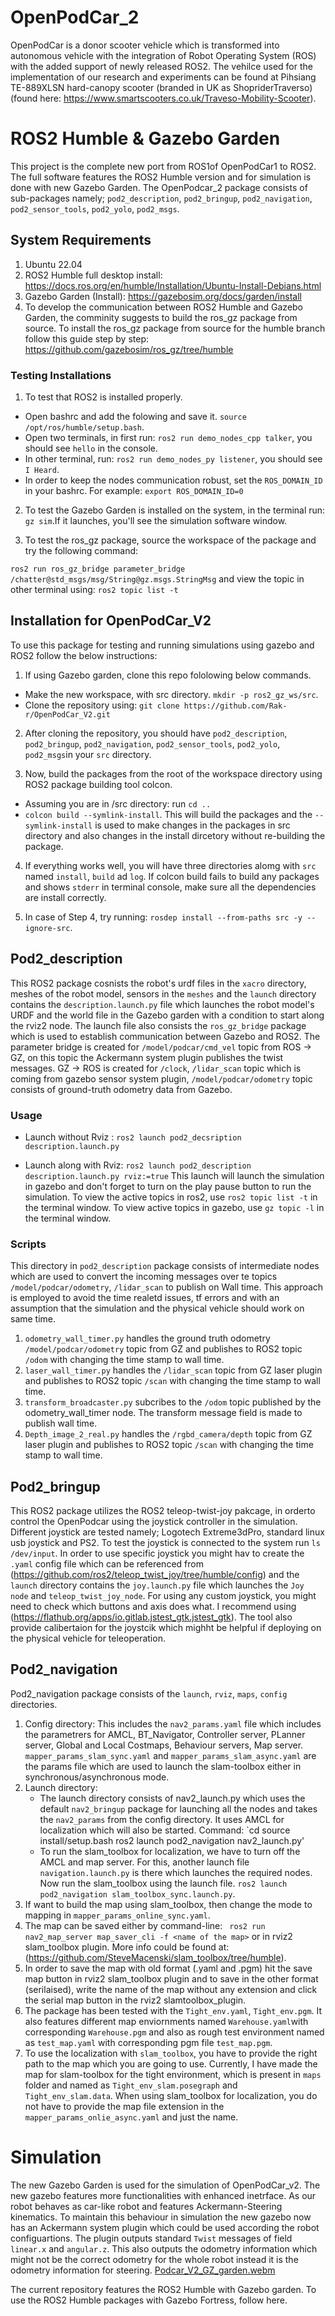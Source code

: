 # OpenPodCar_2

OpenPodCar is a donor scooter vehicle which is transformed into autonomous vehicle with the integration of Robot Operating
System (ROS) with the added support of newly released ROS2. The vehilce used for the implementation of our research and experiments can be found at Pihsiang TE-889XLSN hard-canopy scooter (branded in UK as ShopriderTraverso) (found here: https://www.smartscooters.co.uk/Traveso-Mobility-Scooter).

# ROS2 Humble & Gazebo Garden
This project is the complete new port from ROS1of OpenPodCar1 to ROS2. The full software features the ROS2 Humble version and for simulation is done with new Gazebo Garden.
The OpenPodcar_2 package consists of sub-packages namely; `pod2_description`, `pod2_bringup`, `pod2_navigation`, `pod2_sensor_tools`, `pod2_yolo`, `pod2_msgs`.

## System Requirements

1. Ubuntu 22.04
2. ROS2 Humble full desktop install: https://docs.ros.org/en/humble/Installation/Ubuntu-Install-Debians.html
3. Gazebo Garden (Install): https://gazebosim.org/docs/garden/install
4. To develop the communication between ROS2 Humble and Gazebo Garden, the comminity suggests to build the ros_gz package from source. To install the ros_gz package from source for the humble branch follow this guide step by step: https://github.com/gazebosim/ros_gz/tree/humble

### Testing Installations

1. To test that ROS2 is installed properly.
* Open bashrc and add the folowing and save it. `source /opt/ros/humble/setup.bash`.
* Open two terminals, in first run: `ros2 run demo_nodes_cpp talker`, you should see  `hello` in the console.
* In other terminal, run: `ros2 run demo_nodes_py listener`, you should see `I Heard`.
* In order to keep the nodes communication robust, set the `ROS_DOMAIN_ID` in your bashrc. For example: `export ROS_DOMAIN_ID=0`

2. To test the Gazebo Garden is installed on the system, in the terminal run: `gz sim`.If it launches, you'll see the simulation software window.

3. To test the ros_gz package, source the workspace of the package and try the following command:

`ros2 run ros_gz_bridge parameter_bridge /chatter@std_msgs/msg/String@gz.msgs.StringMsg` and view the topic in other terminal using: `ros2 topic list -t`


## Installation for OpenPodCar_V2

To use this package for testing and running simulations using gazebo and ROS2 follow the below instructions:

1. If using Gazebo garden, clone this repo fololowing below commands. 
* Make the new workspace, with src directory. `mkdir -p ros2_gz_ws/src`.
* Clone the repository using: `git clone https://github.com/Rak-r/OpenPodCar_V2.git`

2. After cloning the repository, you should have `pod2_description`, `pod2_bringup`, `pod2_navigation`, `pod2_sensor_tools`, `pod2_yolo`, `pod2_msgs`in your `src` directory.

3. Now, build the packages from the root of the workspace directory using ROS2 package building tool colcon.
* Assuming you are in /src directory: run `cd ..`
* `colcon build --symlink-install`. This will build the packages and the `--symlink-install` is used to make changes in the packages in src directory and also changes in the install dircetory without re-building the package.

4. If everything works well, you will have three directories alomg with `src` named `install`, `build` ad `log`. If colcon build fails to build any packages and shows `stderr` in terminal console, make sure all the dependencies are install correctly.

5. In case of Step 4, try running: `rosdep install --from-paths src -y --ignore-src`.


## Pod2_description

This ROS2 package cosnists the robot's urdf files in the `xacro` directory, meshes of the robot model, sensors in the `meshes` and the `launch` directory contains the `description.launch.py` file which launches the robot model's URDF and the world file in the Gazebo garden with a condition to start along the rviz2 node.
The launch file also consists the `ros_gz_bridge` package which is used to establish communication between Gazebo and ROS2. The parameter bridge is created for `/model/podcar/cmd_vel` topic from ROS -> GZ, on this topic the Ackermann system plugin publishes the twist messages.
GZ -> ROS is created for `/clock`, `/lidar_scan` topic which is coming from gazebo sensor system plugin, `/model/podcar/odometry` topic consists of ground-truth odometry data from Gazebo.
### Usage

* Launch without Rviz : `ros2 launch pod2_decsription description.launch.py`

* Launch along with Rviz: `ros2 launch pod2_description description.launch.py rviz:=true`
This launch will launch the simulation in gazebo and don't forget to turn on the play pause button to run the simulation. 
To view the active topics in ros2, use `ros2 topic list -t` in the terminal window.
To view active topics in gazebo, use `gz topic -l` in the terminal window.

### Scripts

This directory in `pod2_description` package consists of intermediate nodes which are used to convert the incoming messages over te topics `/model/podcar/odometry`, `/lidar_scan` to publish on Wall time. This approach is employed to avoid the time realetd issues, tf errors and with an assumption that the simulation and the physical vehicle should work on same time.
1. `odometry_wall_timer.py` handles the ground truth odometry `/model/podcar/odometry` topic from GZ and publishes to ROS2 topic `/odom` with changing the time stamp to wall time.
2. `laser_wall_timer.py` handles the `/lidar_scan` topic from GZ laser plugin and publishes to ROS2 topic `/scan` with changing the time stamp to wall time.
3. `transform_broadcaster.py` subcribes to the `/odom` topic published by the odometry_wall_timer node. The transform message field is made to publish wall time.
4. `Depth_image_2_real.py` handles the `/rgbd_camera/depth` topic from GZ laser plugin and publishes to ROS2 topic `/scan` with changing the time stamp to wall time.

## Pod2_bringup

This ROS2 package utilizes the ROS2 teleop-twist-joy pakcage, in orderto control the OpenPodcar using the joystick controller in the simulation. 
Different joystick are tested namely; Logotech Extreme3dPro, standard linux usb joystick and PS2.
To test the joystick is connected to the system run `ls /dev/input`.
In order to use specific joystick you might hav to create the `.yaml` config file which can be referenced from (https://github.com/ros2/teleop_twist_joy/tree/humble/config) and the `launch` directory contains the `joy.launch.py` file which launches the `Joy node` and  `teleop_twist_joy_node`.
For using any custom joystick, you might need to check which buttons and axis does what. I recommend using (https://flathub.org/apps/io.gitlab.jstest_gtk.jstest_gtk). The tool also provide calibertaion for the joystcik which mighht be helpful if deploying on the physical vehicle for teleoperation.

## Pod2_navigation

Pod2_navigation package consists of the `launch`, `rviz`, `maps`, `config` directories. 

1. Config directory:
   This includes the `nav2_params.yaml` file which includes the parametrers for AMCL, BT_Navigator, Controller server, PLanner server, Global and Local Costmaps, Behaviour servers, Map server.
   `mapper_params_slam_sync.yaml` and `mapper_params_slam_async.yaml` are the params file which are used to launch the slam-toolbox either in synchronous/asynchronous mode.
3. Launch directory:
   * The launch directory consists of nav2_launch.py which uses the default `nav2_bringup` package for launching all the nodes and takes the `nav2_params` from the config directory. It uses AMCL for localization which will also be started.
     Command:
     `cd <workspace>
     source install/setup.bash
     ros2 launch pod2_navigation nav2_launch.py'
   * To run the slam_toolbox for localization, we have to turn off the AMCL and map server. For this, another launch file `navigation.launch.py` is there which launches the required nodes. Now run the slam_toolbox using the launch file.
     `ros2 launch pod2_navigation slam_toolbox_sync.launch.py`.
4. If want to build the map using slam_toolbox, then change the mode to mapping in `mapper_params_online_sync.yaml`.
5. The map can be saved either by command-line: ` ros2 run nav2_map_server map_saver_cli -f <name of the map>` or in rviz2 slam_toolbox plugin. More info could be found at: (https://github.com/SteveMacenski/slam_toolbox/tree/humble).
6. In order to save the map with old format (.yaml and .pgm) hit the save map button in rviz2 slam_toolbox plugin and to save in the other format (serilaised), write the name of the map without any extension and  click the serial map button in the rviz2 slamtoolbox_plugin.
7. The package has been tested with the `Tight_env.yaml`, `Tight_env.pgm`. It also features different map enviornments named `Warehouse.yaml`with corresponding `Warehouse.pgm` and also as rough test environment named as `test_map.yaml` with corresponding pgm file `test_map.pgm`.
8. To use the localization with `slam_toolbox`, you have to provide the right path to the map which you are going to use. Currently, I have made the map for slam-toolbox for the tight environment, which is present in `maps` folder and named as `Tight_env_slam.posegraph` and `Tight_env_slam.data`. When using slam_toolbox for localization, you do not have to provide the map file extension in the `mapper_params_onlie_async.yaml` and just the name.

# Simulation
The new Gazebo Garden is used for the simulation of OpenPodCar_v2. The new gazebo features more functionalities with enhanced inetrface. As our robot behaves as car-like robot and features Ackermann-Steering kinematics. To maintain this behaviour in simulation the new gazebo now has an Ackermann system plugin which could be used according the robot configuartions. The plugin outputs standard `Twist` messages of field `linear.x` and `angular.z`. This also outputs the odometry information which might not be the correct odometry for the whole robot instead it is the odometry information for steering.
[Podcar_V2_GZ_garden.webm](https://github.com/Rak-r/OpenPodCar_/assets/85680564/26ea85f9-a46d-4f53-b81a-1f23425ab1f7)

The current repository features the ROS2 Humble with Gazebo garden. To use the ROS2 Humble packages with Gazebo Fortress, follow here.




   
